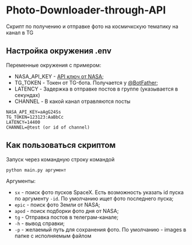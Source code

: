 # Photo-Downloader-through-API

Скрипт по получению и отправке фото на космичкскую тематику на канал в TG

## Настройка окружения .env

Переменные окружения с примером:

- NASA_API_KEY - [API ключ от NASA](https://api.nasa.gov/);
- TG_TOKEN - Токен от TG-бота. Получается у [@BotFather](https://t.me/BotFather);
- LATENCY - Задержка в отправке постов в группе (указывается в секундах)
- CHANNEL - В какой канал отравляются посты

```
NASA_API_KEY=aAgG24Ss
TG_TOKEN=123123:AaBbCc
LATENCY=14400
CHANNEL=@test (or id of channel)
```

## Как пользоваться скриптом

Запуск через командную строку командой
```
python main.py аргумент
```

Аргументы:

- `sx` - поиск фото пусков SpaceX. Есть возможность указать id пуска по аргументу `-id`. По умолчанию ищет фото последнего пуска;
- `epic` - поиск фото Земли от NASA;
- `apod` - поиск подборки фото дня от NASA;
- `tg` - Отправка постов в телеграм-канале;
- `-h` - вывод справки;
- `-p` - желаемый путь для сохранения фото. По умолчанию - images в папке с исполняемым файлом
